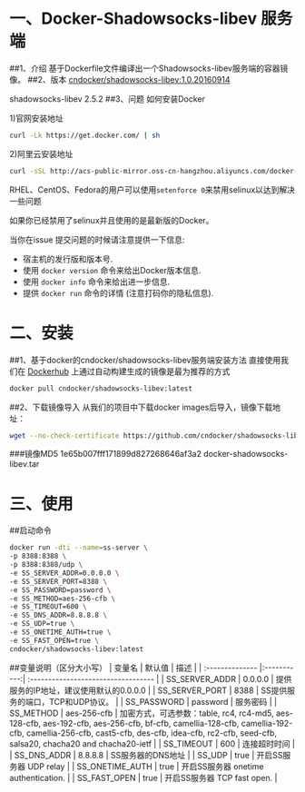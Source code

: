# 一、Docker-Shadowsocks-libev 服务端
##1、介绍
基于Dockerfile文件编译出一个Shadowsocks-libev服务端的容器镜像。
##2、版本
[cndocker/shadowsocks-libev:1.0.20160914](https://hub.docker.com/r/cndocker/shadowsocks-libev/)

shadowsocks-libev 2.5.2
##3、问题
如何安装Docker

1)官网安装地址
```bash
curl -Lk https://get.docker.com/ | sh
```
2)阿里云安装地址
```bash
curl -sSL http://acs-public-mirror.oss-cn-hangzhou.aliyuncs.com/docker-engine/internet | sh -
```
RHEL、CentOS、Fedora的用户可以使用`setenforce 0`来禁用selinux以达到解决一些问题

如果你已经禁用了selinux并且使用的是最新版的Docker。

当你在issue 提交问题的时候请注意提供一下信息:
- 宿主机的发行版和版本号.
- 使用 `docker version` 命令来给出Docker版本信息.
- 使用 `docker info` 命令来给出进一步信息.
- 提供 `docker run` 命令的详情 (注意打码你的隐私信息).

# 二、安装
##1、基于docker的cndocker/shadowsocks-libev服务端安装方法
直接使用我们在 [Dockerhub](https://hub.docker.com/r/cndocker/shadowsocks-libev/) 上通过自动构建生成的镜像是最为推荐的方式

```bash
docker pull cndocker/shadowsocks-libev:latest
```
##2、下载镜像导入
从我们的项目中下载docker images后导入，镜像下载地址：
```bash
wget --no-check-certificate https://github.com/cndocker/shadowsocks-libev-docker/raw/master/images/docker-kcp-server.tar
```
###镜像MD5
    1e65b007fff171899d827268646af3a2  docker-shadowsocks-libev.tar

# 三、使用
##启动命令
```bash
docker run -dti --name=ss-server \
-p 8388:8388 \
-p 8388:8388/udp \
-e SS_SERVER_ADDR=0.0.0.0 \
-e SS_SERVER_PORT=8388 \
-e SS_PASSWORD=password \
-e SS_METHOD=aes-256-cfb \
-e SS_TIMEOUT=600 \
-e SS_DNS_ADDR=8.8.8.8 \
-e SS_UDP=true \
-e SS_ONETIME_AUTH=true \
-e SS_FAST_OPEN=true \
cndocker/shadowsocks-libev:latest
```

##变量说明（区分大小写）
| 变量名 | 默认值  | 描述 |
| :-------------- |:-----------:| :---------------------------------- |
| SS_SERVER_ADDR  |  0.0.0.0    | 提供服务的IP地址，建议使用默认的0.0.0.0  |
| SS_SERVER_PORT  |    8388     | SS提供服务的端口，TCP和UDP协议。        |
| SS_PASSWORD     |  password   | 服务密码                              |
| SS_METHOD       | aes-256-cfb | 加密方式，可选参数：table, rc4, rc4-md5, aes-128-cfb, aes-192-cfb, aes-256-cfb, bf-cfb, camellia-128-cfb, camellia-192-cfb, camellia-256-cfb, cast5-cfb, des-cfb, idea-cfb, rc2-cfb, seed-cfb, salsa20, chacha20 and chacha20-ietf |
| SS_TIMEOUT      |     600     | 连接超时时间                          |
| SS_DNS_ADDR     |   8.8.8.8   | SS服务器的DNS地址                     |
| SS_UDP          |     true    | 开启SS服务器 UDP relay                |
| SS_ONETIME_AUTH |     true    | 开启SS服务器 onetime authentication.  |
| SS_FAST_OPEN    |     true    | 开启SS服务器  TCP fast open.          |

